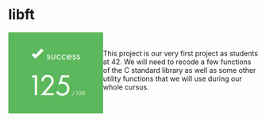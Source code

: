 # libft

<p>
  <img src="Score_libft.png" alt="Score libft 125/100" align="left">

 <br><br>
This project is our very first project as students at 42. We will need to recode a few functions of the C standard library as well as some other utility functions that we will use during our whole cursus.
<br><br>
<br><br>
</p>
